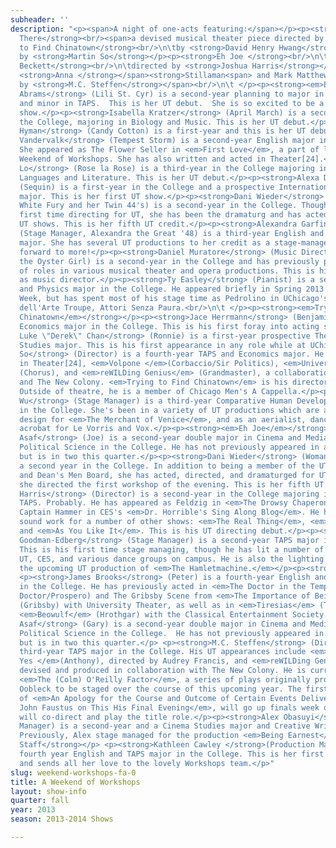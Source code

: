 ```yaml
---
subheader: ''
description: "<p><span>A night of one-acts featuring:</span></p><p><strong>Barely
  There</strong><br/><span>a devised musical theater piece directed by </span>Dani<span> </span>Wieder</p><p><strong>Trying
  to Find Chinatown</strong><br/>\n\tby <strong>David Henry Hwang</strong><br/>\n\tdirected
  by <strong>Martin So</strong></p><p><strong>Eh Joe </strong><br/>\n\tby <strong>Samuel
  Beckett</strong><br/>\n\tdirected by <strong>Joshua Harris</strong></p><p><strong>Smitten </strong><br/><span>by
  <strong>Anna </strong></span><strong>Stillaman<span> and Mark Matthews</span></strong><br/><span>directed
  by <strong>M.C. Steffen</strong></span><br/>\n\t </p><p><strong><em>Barely There</em></strong></p><p><strong>Rebecca
  Abrams</strong> (Lili St. Cyr) is a second-year planning to major in Public Policy
  and minor in TAPS.  This is her UT debut.  She is so excited to be a part of this
  show.</p><p><strong>Isabella Kratzer</strong> (April March) is a second-year in
  the College, majoring in Biology and Music. This is her UT debut.</p><p><strong>Eloise
  Hyman</strong> (Candy Cotton) is a first-year and this is her UT debut!</p><p><strong>Kathryn
  Vandervalk</strong> (Tempest Storm) is a second-year English major in the College.
  She appeared as The Flower Seller in <em>First Love</em>, a part of last quarter's
  Weekend of Workshops. She has also written and acted in Theater[24].</p><p><strong>Sarah
  Lo</strong> (Rose la Rose) is a third-year in the College majoring in East Asian
  Languages and Literature. This is her UT debut.</p><p><strong>Alexa Dike</strong>
  (Sequin) is a first-year in the College and a prospective International Relations
  major. This is her first UT show.</p><p><strong>Dani Wieder</strong> (Director,
  White Fury and her Twin 44's) is a second-year in the College. Though this is her
  first time directing for UT, she has been the dramaturg and has acted in previous
  UT shows. This is her fifth UT credit.</p><p><strong>Alexandra Garfinkle</strong>
  (Stage Manager, Alexandra the Great '48) is a third-year English and Russian Studies
  major. She has several UT productions to her credit as a stage-manager and is looking
  forward to more!</p><p><strong>Daniel Muratore</strong> (Music Director, Evangeline
  the Oyster Girl) is a second-year in the College and has previously played a variety
  of roles in various musical theater and opera productions. This is his first production
  as music director.</p><p><strong>Ty Easley</strong> (Pianist) is a second-year Math
  and Physics major in the College. He appeared briefly in Spring 2013's New Work
  Week, but has spent most of his stage time as Pedrolino in UChicago's only Commedia
  dell'Arte Troupe, Attori Senza Paura.<br/>\n\t </p><p><strong><em>Trying to Find
  Chinatown</em></strong></p><p><strong>Jace Herrmann</strong> (Benjamin) is a fourth-year
  Economics major in the College. This is his first foray into acting since high school.</p><p><strong>Roderick
  Luke \"Derek\" Chan</strong> (Ronnie) is a first-year prospective Theater and Performance
  Studies major. This is his first appearance in any role while at UChicago.</p><p><strong>Martin
  So</strong> (Director) is a fourth-year TAPS and Economics major. He has appeared
  in Theater[24], <em>Volpone </em>(Corbaccio/Sir Politics), <em>University of Laughs</em>
  (Chorus), and <em>reWILDing Genius</em> (Grandmaster), a collaboration between UT/TAPS
  and The New Colony. <em>Trying to Find Chinatown</em> is his directorial debut.
  Outside of theatre, he is a member of Chicago Men's A Cappella.</p><p><strong>Annie
  Wu</strong> (Stage Manager) is a third-year Comparative Human Development major
  in the College. She's been in a variety of UT productions which are assistant costume
  design for <em>The Merchant of Venice</em>, and as an aerialist, dancer, and occasional
  acrobat for Le Vorris and Vox.</p><p><strong><em>Eh Joe</em></strong></p> <p><strong>Max
  Asaf</strong> (Joe) is a second-year double major in Cinema and Media Studies &amp;
  Political Science in the College. He has not previously appeared in any UT productions,
  but is in two this quarter.</p><p><strong>Dani Wieder</strong> (Woman's Voice) is
  a second year in the College. In addition to being a member of the UT Committee
  and Dean's Men Board, she has acted, directed, and dramaturged for UT. In fact,
  she directed the first workshop of the evening. This is her fifth UT credit.</p><p><strong>Joshua
  Harris</strong> (Director) is a second-year in the College majoring in English and
  TAPS. Probably. He has appeared as Feldzig in <em>The Drowsy Chaperone</em> and
  Captain Hammer in CES's <em>Dr. Horrible's Sing Along Blog</em>. He has also done
  sound work for a number of other shows: <em>The Real Thing</em>, <em>Principia Circusatica</em>,
  and <em>As You Like It</em>. This is his UT directing debut.</p><p><strong>David
  Goodman-Edberg</strong> (Stage Manager) is a second-year TAPS major in the College.
  This is his first time stage managing, though he has lit a number of shows with
  UT, CES, and various dance groups on campus. He is also the lighting designer for
  the upcoming UT production of <em>The Hamletmachine.</em></p><p><strong><em>Smitten</em></strong></p>
  <p><strong>James Brooks</strong> (Peter) is a fourth-year English and TAPS major
  in the College. He has previously acted in <em>The Doctor in the Tempest</em> (The
  Doctor/Prospero) and The Gribsby Scene from <em>The Importance of Being Earnest</em>
  (Gribsby) with University Theater, as well as in <em>Tiresias</em> (Tiresias) and
  <em>Beowulf</em> (Hrothgar) with the Classical Entertainment Society.</p><p><strong>Max
  Asaf</strong> (Gary) is a second-year double major in Cinema and Media Studies &amp;
  Political Science in the College.  He has not previously appeared in any UT productions,
  but is in two this quarter.</p> <p><strong>M.C. Steffen</strong> (Director) is a
  third-year TAPS major in the College. His UT appearances include <em>The House of
  Yes </em>(Anthony), directed by Audrey Francis, and <em>reWILDing Genius</em> (Adam),
  devised and produced in collaboration with The New Colony. He is currently devising
  <em>The (Colm) O'Reilly Factor</em>, a series of plays originally produced by Theater
  Oobleck to be staged over the course of this upcoming year. The first part, a production
  of <em>An Apology for the Course and Outcome of Certain Events Delivered by Doctor
  John Faustus on This His Final Evening</em>, will go up finals week of this quarter—M.C.
  will co-direct and play the title role.</p><p><strong>Alex Obasuyi</strong> (Stage
  Manager) is a second-year and a Cinema Studies major and Creative Writing minor.
  Previously, Alex stage managed for the production <em>Being Earnest</em> last spring.</p><p><strong>Production
  Staff</strong></p> <p><strong>Kathleen Cawley </strong>(Production Manager) is a
  fourth year English and TAPS major in the College. This is her first time as PM
  and sends all her love to the lovely Workshops team.</p>"
slug: weekend-workshops-fa-0
title: A Weekend of Workshops
layout: show-info
quarter: fall
year: 2013
season: 2013-2014 Shows

---
```

